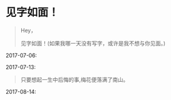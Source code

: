 # 见字如面！

> Hey，
>
> 见字如面！\(如果我哪一天没有写字，或许是我不想与你见面。\)

2017-07-06:

2017-07-13:

> 只要想起一生中后悔的事,梅花便落满了南山。

2017-08-14:

